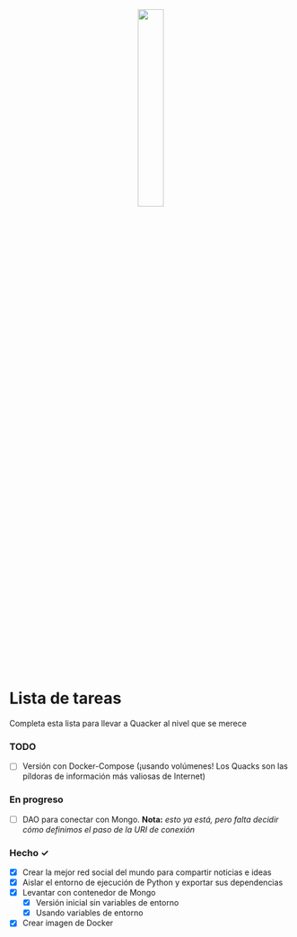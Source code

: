 <center><img src="./static/images/quacker.webp" width = 30%></img>
</center>

# Lista de tareas
Completa esta lista para llevar a Quacker al nivel que se merece

### TODO


- [ ] Versión con Docker-Compose (¡usando volúmenes! Los Quacks son las píldoras de información más valiosas de Internet)

### En progreso
- [ ] DAO para conectar con Mongo. __Nota:__ *esto ya está, pero falta decidir cómo definimos el paso de la URI de conexión*

### Hecho ✓
- [x] Crear la mejor red social del mundo para compartir noticias e ideas
- [x] Aislar el entorno de ejecución de Python y exportar sus dependencias
- [x] Levantar con contenedor de Mongo
  - [x] Versión inicial sin variables de entorno
  - [x] Usando variables de entorno
- [x] Crear imagen de Docker